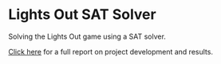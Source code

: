 # Lights Out SAT Solver
Solving the Lights Out game using a SAT solver.

[Click here](https://docs.google.com/document/d/1ZYtF-KXMMFjIXIi7Zbxv7e-Z9pBdml1Qv3PmIi8uz3Q/edit?usp=sharing) for a full report on project development and results.
